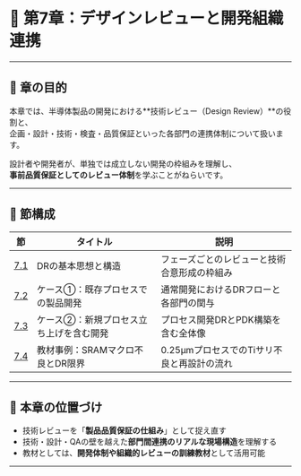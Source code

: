 # 📘 第7章：デザインレビューと開発組織連携

---

## 🎯 章の目的

本章では、半導体製品の開発における**技術レビュー（Design Review）**の役割と、  
企画・設計・技術・検査・品質保証といった各部門の連携体制について扱います。

設計者や開発者が、単独では成立しない開発の枠組みを理解し、  
**事前品質保証としてのレビュー体制**を学ぶことがねらいです。

---

## 🧱 節構成

| 節  | タイトル | 説明 |
|------|----------|------|
| [7.1](7.1_dr_principle_and_structure.md) | DRの基本思想と構造 | フェーズごとのレビューと技術合意形成の枠組み |
| [7.2](7.2_case_existing_process.md) | ケース①：既存プロセスでの製品開発 | 通常開発におけるDRフローと各部門の関与 |
| [7.3](7.3_case_new_process.md) | ケース②：新規プロセス立ち上げを含む開発 | プロセス開発DRとPDK構築を含む全体像 |
| [7.4](7.4_case_sram_failure.md) | 教材事例：SRAMマクロ不良とDR限界 | 0.25µmプロセスでのTiサリ不良と再設計の流れ |

---

## 🔧 本章の位置づけ

- 技術レビューを「**製品品質保証の仕組み**」として捉え直す  
- 技術・設計・QAの壁を越えた**部門間連携のリアルな現場構造**を理解する  
- 教材としては、**開発体制や組織的レビューの訓練教材**として活用可能

---
